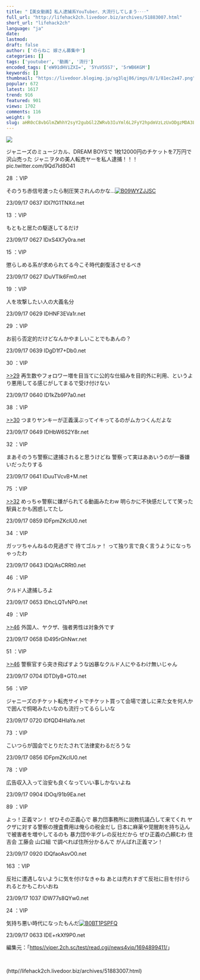 ```yaml
---
title: "【美女動画】私人逮捕系YouTuber、大流行してしまう‥‥"
full_url: "http://lifehack2ch.livedoor.biz/archives/51883007.html"
short_url: "lifehack2ch"
language: "ja"
date: 
lastmod: 
draft: false
author: ['のらねこ 嫁さん募集中']
categories: []
tags: ['youtuber', '動画', '流行']
encoded_tags: ['eW91dHViZXI=', '5YuV55S7', '5rWB6KGM']
keywords: []
thumbnail: "https://livedoor.blogimg.jp/sg3lqj86/imgs/8/1/81ec2a47.png"
popular: 672
latest: 1617
trend: 916
featured: 901
views: 1702
comments: 116
weight: 9
slug: aHR0cC8vbGlmZWhhY2syY2gubGl2ZWRvb3IuYml6L2FyY2hpdmVzLzUxODgzMDA3Lmh0bWw=
---
```


![](https://livedoor.blogimg.jp/sg3lqj86/imgs/8/1/81ec2a47.png)

<div><p>ジャニーズのミュージカル、DREAM BOYSで 1枚12000円のチケットを7万円で沢山売った ジャニヲタの美人転売ヤーを私人逮捕！！！ pic.twitter.com/9Qd7Id8O41</p><p class='t_name'>28 ：VIP</p> <p class='r2'>そのうち赤信号渡ったら制圧笑されんのかな…<a href='https//www.amazon.co.jp/dp/B09WYZJJSC/?tag=nishiky24-22' target='_blank'><img src='https//m.media-amazon.com/images/I/41xQlbYD6oL._SL500_.jpg' alt='B09WYZJJSC' border='0'></a> </p><p>23/09/17 0637 IDI7fG1TNXd.net</p> <p class='t_name'>13 ：VIP</p> <p class='r4'>もともと居たの駆逐してるだけ </p><p>23/09/17 0627 IDxS4X7y0ra.net</p> <p class='t_name'>15 ：VIP</p> <p class='r4'>懲らしめる系が求められてる今こそ時代劇復活させるべき </p><p>23/09/17 0627 IDuVTIk6Fm0.net</p> <p class='t_name'>19 ：VIP</p> <p class='r4'>人を攻撃したい人の大義名分 </p><p>23/09/17 0629 IDHNF3EVa1r.net</p> <p class='t_name'>29 ：VIP</p> <p class='r1'>お前ら否定的だけどなんかやましいことでもあんの？ </p><p>23/09/17 0639 IDgD1f7+Db0.net</p> <p class='t_name_res'>30 ：VIP</p> <p class='r4'><a href='#res_29'>>>29</a> 再生数やフォロワー増を目当てに公的な仕組みを目的外に利用、というより悪用してる感じがしてまるで受け付けない </p><p>23/09/17 0640 ID1kZb9P7a0.net</p> <p class='t_name_res'>38 ：VIP</p> <p class='r4'><a href='#res_30'>>>30</a> つまりヤンキーが正義漢ぶってイキってるのがムカつくんだよな </p><p>23/09/17 0649 IDHbW6S2Y8r.net</p> <p class='t_name'>32 ：VIP</p> <p class='r3'>まあそのうち警察に逮捕されると思うけどね 警察って実はああいうのが一番嫌いだったりする </p><p>23/09/17 0641 IDuuTVcvB+M.net</p> <p class='t_name_res'>75 ：VIP</p> <p class='r4'><a href='#res_32'>>>32</a> めっちゃ警察に嫌がられてる動画みたわw 明らかに不快感だしてて笑った 駅員とかも困惑してたし </p><p>23/09/17 0859 IDFpmZKclU0.net</p> <p class='t_name'>34 ：VIP</p> <p class='r4'>ガッツちゃんねるの見過ぎで 待てゴルァ！ って独り言で良く言うようになっちゃったわ </p><p>23/09/17 0643 IDQ/AsCRRt0.net</p> <p class='t_name'>46 ：VIP</p> <p class='r1'>クルド人逮捕しろよ </p><p>23/09/17 0653 IDhcLQTvNP0.net</p> <p class='t_name_res'>49 ：VIP</p> <p class='r4'><a href='#res_46'>>>46</a> 外国人、ヤクザ、強者男性は対象外です </p><p>23/09/17 0658 ID495rGhNwr.net</p> <p class='t_name_res'>51 ：VIP</p> <p class='r4'><a href='#res_46'>>>46</a> 警察官すら突き飛ばすような凶暴なクルド人にやるわけ無いじゃん </p><p>23/09/17 0704 IDTDIyB+GT0.net</p> <p class='t_name'>56 ：VIP</p> <p class='r4'>ジャニーズのチケット転売サイトでチケット買って会場で渡しに来た女を何人かで囲んで恫喝みたいなのも流行ってるらしいな </p><p>23/09/17 0720 IDfQD4HIaYa.net</p> <p class='t_name'>73 ：VIP</p> <p class='r4'>こいつらが国会でとりだたされて法律変わるだろうな </p><p>23/09/17 0856 IDFpmZKclU0.net</p> <p class='t_name'>78 ：VIP</p> <p class='r4'>広告収入入って治安も良くなっていい事しかないよね </p><p>23/09/17 0904 IDOq/91b9Ea.net</p> <p class='t_name'>89 ：VIP</p> <p class='r4'>よっ！正義マン！ ぜひその正義心で 暴力団事務所に説教抗議凸して来てくれ ヤクザに対する警察の捜査費用は俺らの税金だし 日本に麻薬や覚醒剤を持ち込んで被害者を増やしてるのも 暴力団や半グレの反社だから ぜひ正義の凸頼むわ 住吉会 工藤会 山口組 で調べれば住所分かるんで がんばれ正義マン！ </p><p>23/09/17 0920 IDQfaoAsvO0.net</p> <p class='t_name'>163 ：VIP</p> <p class='r4'>反社に遭遇しないように気を付けなきゃね あとは売れすぎて反社に目を付けられるとかもこわいおね </p><p>23/09/17 1037 IDW77s8QYw0.net</p> <p class='t_name'>24 ：VIP</p> <p class='r2'>気持ち悪い時代になったもんだ<a href='https//www.amazon.co.jp/dp/B0BT1PSPFQ/?tag=nishiky24-22' target='_blank'><img src='https//m.media-amazon.com/images/I/51F2XvoCR6L._SL500_.jpg' alt='B0BT1PSPFQ' border='0'></a> </p><p>23/09/17 0633 IDE+rkXf9P0.net</p> <p class='p_url'>編集元：「<a href='https//viper.2ch.sc/test/read.cgi/news4vip/1694899411/' target='_blank'>https//viper.2ch.sc/test/read.cgi/news4vip/1694899411/</a>」</p> <br clear='all'></div>

(http//lifehack2ch.livedoor.biz/archives/51883007.html)
